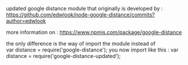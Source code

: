 updated google distance module that originally is developed by : 
https://github.com/edwlook/node-google-distance/commits?author=edwlook

more information on : 
https://www.npmjs.com/package/google-distance

the only difference is the way of import the module 
instead of  
var distance = require('google-distance');
you now import like this :
var distance = require('google-distance-updated');
